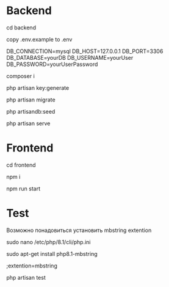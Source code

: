 # Backend

cd backend

copy .env.example to .env

DB_CONNECTION=mysql
DB_HOST=127.0.0.1
DB_PORT=3306
DB_DATABASE=yourDB
DB_USERNAME=yourUser
DB_PASSWORD=yourUserPassword

composer i

php artisan key:generate

php artisan migrate

php artisandb:seed

php artisan serve


# Frontend

cd frontend

npm i

npm run start

# Test
Возможно понадовиться установить mbstring extention

sudo nano /etc/php/8.1/cli/php.ini

sudo apt-get install php8.1-mbstring

;extention=mbstring


php artisan test


